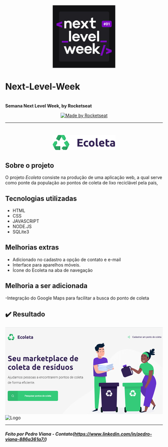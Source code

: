 <h3 align="center">
    <img alt="Logo" title="#logo" width="200px" src="/public/assets/nlw.png">


# Next-Level-Week
  <br><b>Semana Next Level Week, by Rocketseat</b></h3><p align="center"><a href="https://rocketseat.com.br"><img alt="Made by Rocketseat" src="https://img.shields.io/badge/made%20by-Rocketseat-%237519C1"></a>  
</p><hr><h1 align="center"><img alt="Logo" title="#logo" width="200px" src="/public/assets/logo.svg"><br>
</h1> 

##  Sobre o projeto
O projeto *Ecoleta* consiste na produção de uma aplicação web, a qual serve como ponte da população ao pontos de coleta de lixo reciclável pela país, 

##  Tecnologias utilizadas
- HTML
- CSS
- JAVASCRIPT
- NODE.JS
- SQLite3

##  Melhorias extras
- Adicionado no cadastro a opção de contato e e-mail 
- Interface para aparelhos móveis.
- Ícone do Ecoleta na aba de navegação

##  Melhoria a ser adicionada
-Integração do Google Maps para facilitar a busca do ponto de coleta

## ✔️ Resultado
<img alt="Logo" title="#logo"  src="/public/assets/page-home.png"><img alt="Logo" title="#logo"  src="/public/assets/page-home2.png">


<hr>

#####  Feito por Pedro Viana - Contato(https://www.linkedin.com/in/pedro-viana-886a361a7/)
